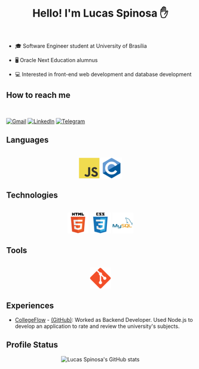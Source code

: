 <div align="center">
  <h1>Hello! I'm Lucas Spinosa ✋</h1>
</div>

<br>

- 🎓 Software Engineer student at University of Brasília

- 🖥️ Oracle Next Education alumnus

- 💻 Interested in front-end web development and database development


## How to reach me

<br>

[![Gmail](https://img.shields.io/badge/Gmail-D14836?style=for-the-badge&logo=gmail&logoColor=white)](mailto:lucas.shot.lima@gmail.com)
[![LinkedIn](https://img.shields.io/badge/LinkedIn-0077B5?style=for-the-badge&logo=linkedin&logoColor=white)](https://www.linkedin.com/in/lucas-spinosa-frontend/)
[![Telegram](https://img.shields.io/badge/Telegram-2CA5E0?style=for-the-badge&logo=telegram&logoColor=white)](https://t.me/LucasSpinosa)

## Languages 

<div style="display: inline_block", align="center"><br/>
    <img  title="JavaScript" alt="JavaScript" width="56px" src="https://raw.githubusercontent.com/devicons/devicon/1119b9f84c0290e0f0b38982099a2bd027a48bf1/icons/javascript/javascript-original.svg">    
    <img  title="C" alt="C" width="56px" src="https://raw.githubusercontent.com/devicons/devicon/1119b9f84c0290e0f0b38982099a2bd027a48bf1/icons/c/c-original.svg">   
</div>

## Technologies

<div style="display: inline_block", align="center"><br/>
    <img title="HTML5" alt="HTML5" width="56px" src=https://raw.githubusercontent.com/devicons/devicon/1119b9f84c0290e0f0b38982099a2bd027a48bf1/icons/html5/html5-original-wordmark.svg>
    <img title="CSS3" alt="CSS3" width="56px" src="https://raw.githubusercontent.com/devicons/devicon/1119b9f84c0290e0f0b38982099a2bd027a48bf1/icons/css3/css3-original-wordmark.svg">
    <img title="MySQL" alt="MySQL" width="56px" src="https://raw.githubusercontent.com/devicons/devicon/1119b9f84c0290e0f0b38982099a2bd027a48bf1/icons/mysql/mysql-original-wordmark.svg">
</div>

## Tools

<div style="display: inline_block", align="center"><br/>
    <img title="Git" alt="Git" width="56px" src="https://raw.githubusercontent.com/devicons/devicon/1119b9f84c0290e0f0b38982099a2bd027a48bf1/icons/git/git-original.svg">
</div>


## Experiences

- [CollegeFlow](https://play.google.com/store/apps/details?id=com.fga_eps_mds.college_flow_app) - [(GitHub)](https://github.com/fga-eps-mds/CollegeFlow-Backend): Worked as Backend Developer. Used Node.js to develop an application to rate and review the university's subjects. 

## Profile Status

<div align="center">

![Lucas Spinosa's GitHub stats](https://github-readme-stats.vercel.app/api?username=LucasSpinosa&show_icons=true&theme=radical)

</div>
